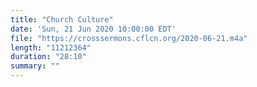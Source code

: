 ```yaml
---
title: "Church Culture"
date: 'Sun, 21 Jun 2020 10:00:00 EDT'
file: "https://crosssermons.cflcn.org/2020-06-21.m4a"
length: "11212364"
duration: "28:10"
summary: ""
---
```

